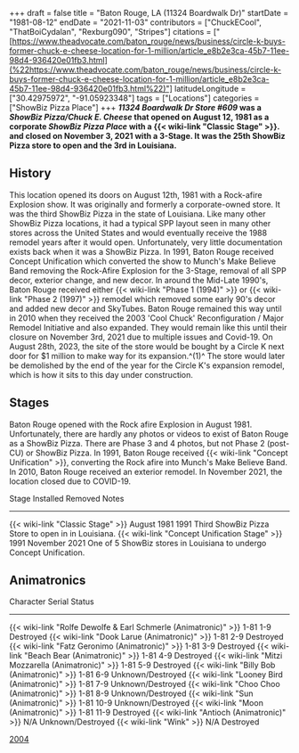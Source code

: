 +++
draft = false
title = "Baton Rouge, LA (11324 Boardwalk Dr)"
startDate = "1981-08-12"
endDate = "2021-11-03"
contributors = ["ChuckECool", "ThatBoiCydalan", "Rexburg090", "Stripes"]
citations = ["[https://www.theadvocate.com/baton_rouge/news/business/circle-k-buys-former-chuck-e-cheese-location-for-1-million/article_e8b2e3ca-45b7-11ee-98d4-936420e01fb3.html](%22https://www.theadvocate.com/baton_rouge/news/business/circle-k-buys-former-chuck-e-cheese-location-for-1-million/article_e8b2e3ca-45b7-11ee-98d4-936420e01fb3.html%22)"]
latitudeLongitude = ["30.42975972", "-91.05923348"]
tags = ["Locations"]
categories = ["ShowBiz Pizza Place"]
+++
***11324 Boardwalk Dr Store #609* was a *ShowBiz Pizza/Chuck E. Cheese* that opened on August 12, 1981 as a corporate *ShowBiz Pizza Place* with a {{< wiki-link "Classic Stage" >}}. and closed on November 3, 2021 with a 3-Stage. It was the 25th ShowBiz Pizza store to open and the 3rd in Louisiana.**

## History

This location opened its doors on August 12th, 1981 with a Rock-afire Explosion show. It was originally and formerly a corporate-owned store. It was the third ShowBiz Pizza in the state of Louisiana. Like many other ShowBiz Pizza locations, it had a typical SPP layout seen in many other stores across the United States and would eventually receive the 1988 remodel years after it would open. Unfortunately, very little documentation exists back when it was a ShowBiz Pizza.
In 1991, Baton Rouge received Concept Unification which converted the show to Munch's Make Believe Band removing the Rock-Afire Explosion for the 3-Stage, removal of all SPP decor, exterior change, and new decor. In around the Mid-Late 1990's, Baton Rouge received either {{< wiki-link "Phase 1 (1994)" >}} or {{< wiki-link "Phase 2 (1997)" >}} remodel which removed some early 90's decor and added new decor and SkyTubes. Baton Rouge remained this way until in 2010 when they received the 2003 'Cool Chuck' Reconfiguration / Major Remodel Initiative and also expanded. They would remain like this until their closure on November 3rd, 2021 due to multiple issues and Covid-19. On August 28th, 2023, the site of the store would be bought by a Circle K next door for $1 million to make way for its expansion.^(1)^ The store would later be demolished by the end of the year for the Circle K's expansion remodel, which is how it sits to this day under construction.

## Stages

Baton Rouge opened with the Rock afire Explosion in August 1981. Unfortunately, there are hardly any photos or videos to exist of Baton Rouge as a ShowBiz Pizza. There are Phase 3 and 4 photos, but not Phase 2 (post-CU) or ShowBiz Pizza.
In 1991, Baton Rouge received {{< wiki-link "Concept Unification" >}}, converting the Rock afire into Munch's Make Believe Band.
In 2010, Baton Rouge received an exterior remodel.
In November 2021, the location closed due to COVID-19.

  Stage                                               Installed     Removed         Notes
  --------------------------------------------------- ------------- --------------- ----------------------------------------------------------------------
  {{< wiki-link "Classic Stage" >}}               August 1981   1991            Third ShowBiz Pizza Store to open in in Louisiana.
  {{< wiki-link "Concept Unification Stage" >}}   1991          November 2021   One of 5 ShowBiz stores in Louisiana to undergo Concept Unification.

## Animatronics

  Character                                                             Serial      Status
  --------------------------------------------------------------------- ----------- -------------------
  {{< wiki-link "Rolfe Dewolfe & Earl Schmerle (Animatronic)" >}}   1-81 1-9    Destroyed
  {{< wiki-link "Dook Larue (Animatronic)" >}}                      1-81 2-9    Destroyed
  {{< wiki-link "Fatz Geronimo (Animatronic)" >}}                   1-81 3-9    Destroyed
  {{< wiki-link "Beach Bear (Animatronic)" >}}                      1-81 4-9    Destroyed
  {{< wiki-link "Mitzi Mozzarella (Animatronic)" >}}                1-81 5-9    Destroyed
  {{< wiki-link "Billy Bob (Animatronic)" >}}                       1-81 6-9    Unknown/Destroyed
  {{< wiki-link "Looney Bird (Animatronic)" >}}                     1-81 7-9    Unknown/Destroyed
  {{< wiki-link "Choo Choo (Animatronic)" >}}                       1-81 8-9    Unknown/Destroyed
  {{< wiki-link "Sun (Animatronic)" >}}                             1-81 10-9   Unknown/Destroyed
  {{< wiki-link "Moon (Animatronic)" >}}                            1-81 11-9   Destroyed
  {{< wiki-link "Antioch (Animatronic)" >}}                         N/A         Unknown/Destroyed
  {{< wiki-link "Wink" >}}                                          N/A         Destroyed

[2004](https://www.showbizpizza.com/photos/cec/la_batonrouge/index.html)
